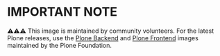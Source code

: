 # IMPORTANT NOTE

⚠️⚠️⚠️ This image is maintained by community volunteers. For the latest Plone releases, use the [Plone Backend](https://github.com/plone/plone-backend) and [Plone Frontend](https://github.com/plone/plone-frontend) images maintained by the Plone Foundation.
